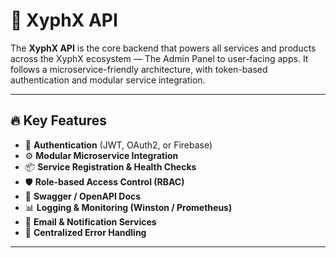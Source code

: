# 🧠 XyphX API

The **XyphX API** is the core backend that powers all services and products across the XyphX ecosystem —  The Admin Panel to user-facing apps. It follows a microservice-friendly architecture, with token-based authentication and modular service integration.

---

## 🔥 Key Features

- 🔐 **Authentication** (JWT, OAuth2, or Firebase)
- ⚙️ **Modular Microservice Integration**
- 📦 **Service Registration & Health Checks**
- 🛡️ **Role-based Access Control (RBAC)**
- 📑 **Swagger / OpenAPI Docs**
- 📊 **Logging & Monitoring (Winston / Prometheus)**
- 📮 **Email & Notification Services**
- 💬 **Centralized Error Handling**

---
